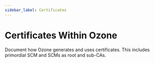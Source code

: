 ```yaml
---
sidebar_label: Certificates
---
```


# Certificates Within Ozone

Document how Ozone generates and uses certificates. This includes primordial SCM and SCMs as root and sub-CAs.

